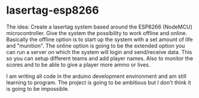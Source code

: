 # lasertag-esp8266
The idea:
Create a lasertag system based around the ESP8266 (NodeMCU) microcontroller. Give the system the possibility to work offline and online. Basically the offline option is to start up the system with a set amount of life and "munition".
The online option is going to be the extended option you can run a server on which the system will login and send/receive data. This so you can setup different teams and add player names. Also to monitor the scores and to be able to give a player more ammo or lives.

I am writing all code in the arduino development environment and am still learning to program. The project is going to be ambitious but I don't think it is going to be impossible.
